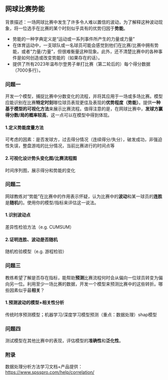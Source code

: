## 网球比赛势能

背景描述：一场网球比赛中发生了许多令人难以置信的波动，为了解释这种波动现象，将一位选手在比赛的某个时刻似乎具有的优势归因于**势能**。

- 势能的一种字典定义是“运动或一系列事件所产生的力量或力量”
- 在体育运动中，一支球队或一名球员可能会感觉到他们在比赛/比赛中拥有势能，或者“力量/力量”，但很难衡量这种现象。此外，还不清楚比赛中的各种事件是如何创造或改变势能的（如果存在的话）。
- 提供了所有2023年温布尔登男子单打比赛（第二轮后的）每个得分数据（7000多行）。

### 问题一

开发一个模型，捕捉比赛中分数变化的流程，并将其应用于一场或多场比赛。模型应能识别在比赛**特定时刻**哪位球员表现更佳及表现的**优势程度（势能）**。提供**一种基于模型的可视化方法**来展示比赛流程。值得注意的是，在网球比赛中，**发球方赢得分数/局的概率较高**，这一点可以在模型中得到体现。

#### 1.定义势能度量方法

可考虑的因素：是否发球方，过去得分情况（连续得分/失分），破发成功，非强迫性失误，整盘游戏的比分情况，当前比赛进行的时间点等

#### 2.可视化设计势头变化图/比赛流程图

时间序列图，展示得分和势能的变化



### 问题二

网球教练对“势能”在比赛中的作用表示怀疑，认为比赛中的**波动**和某一球员的**连胜**是**随机**的。使用你的模型/指标来评估这一说法。

#### 1.识别波动点

差异性检验方法（e.g. CUMSUM）

#### 2.证明连胜、波动是否随机

随机检验模型（e.g. 游程检验）



### 问题三

教练希望了解是否存在指标，能帮助**预测**比赛流程何时会从偏向一位球员转变为偏向另一位。利用至少一场比赛的数据，开发一个模型来预测比赛中的这些转折。哪些因素似乎最**相关**？

#### 1.预测波动的模型+相关性分析

传统时序预测模型；机器学习/深度学习模型预测（重点：数据处理）shap模型



### 问题四

测试模型在其他比赛中的表现，评估模型的**准确性**和**泛化性**。



### 附录

数据处理分析方法学习文档+产品提供：https://www.spsspro.com/help/correlation/





